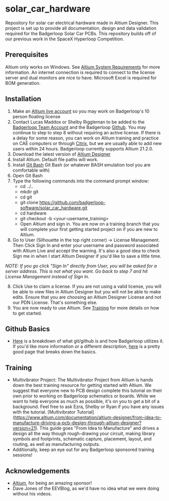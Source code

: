 # solar_car_hardware
Repository for solar car electrical hardware made in Altium Designer. This project is set up to provide all documentation, design and data validation required for the Badgerloop Solar Car PCBs. This repository builds off of our previous work in the SpaceX Hyperloop Competition.

## Prerequisites
Altium only works on Windows. See  [Altium System Requirements](https://www.altium.com/documentation/18.0/display/ADES/Altium+Designer+-+((System+Requirements))") for more information. An internet connection is required to connect to the license server and dual monitors are nice to have. Microsoft Excel is required for BOM generation.

## Installation
1. Make an [Altium live account](https://live.altium.com/signin?prmGotoUrl=https://www.altium.com/altium-designer/) so you may work on Badgerloop's 10 person floating license
2. Contact Lucas Maddox or Shelby Riggleman to be added to the [Badgerloop Team Account](https://dashboard.live.altium.com/) and the Badgerloop [Github](https://github.com/badgerloop-software"). You may continue to step to step 8 without requiring an active license. If there is a delay for some reason, you can work on Altium training and practice on CAE computers or through [Citrix](https://remote.engr.wisc.edu/vpn/index.html), but we are usually able to add new users within 24 hours. Badgerloop currently supports Altium 21.2.0. 
3. Download the latest version of [Altium Designer](https://www.altium.com/products/downloads) 
4. Install Altium. Default file paths will work.
5. Install [Git Bash](https://gitforwindows.org/") Git Bash (or whatever BASH emulation tool you are comfortable with)
6. Open Git Bash
7. Type the following commands into the command prompt window:
   + cd ../..
   + mkdir git
   + cd git
   + git clone https://github.com/badgerloop-software/solar_car_hardware.git
   + cd hardware
   + git checkout -b <your-username_training>
   + Open Altium and sign in. You are now on a training branch that you will complete your first getting started project on if you are new to Altium. 
8. Go to User (Silhouette in the top right corner) -> License Management. Then Click Sign In and enter your username and password associated with Altium Live and accept the warning. It's also a good idea to check Sign me in when I start Altium Designer if you'd like to save a little time.

_NOTE: If you go click "Sign In" directly from User, you will be asked for a server address. This is not what you want. Go back to step 7 and hit License Management instead of Sign In._ 

8. Click Use to claim a license. If you are not using a valid license, you will be able to view files in Altium Designer but you will not be able to make edits. Ensure that you are choosing an Altium Designer License and not our PDN License. That's something else. 
9. You are now ready to use Altium. See [Training](#training) for more details on how to get started. 

## Github Basics
+ [Here](https://wiki.badgerloop.org/index.php/Github_How_To) is a breakdown of what git/github is and how Badgerloop utilizes it. If you'd like more information or a different description, [here](https://www.freecodecamp.org/news/learn-the-basics-of-git-in-under-10-minutes-da548267cc91/) is a pretty good page that breaks down the basics.

## Training 
+ Multivibrator Project: The Multivibrator Project from Altium is hands down the best training resource for getting started with Altium. We suggest that everyone new to PCB design complete this tutorial on their own prior to working on Badgerloop schematics or boards. While we want to help everyone as much as possible, it's on you to get a bit of a background. Feel free to ask Ezra, Shelby or Ryan if you have any issues with the tutorial. [Multivibrator Tutorial] (https://www.altium.com/documentation/altium-designer/from-idea-to-manufacture-driving-a-pcb-design-through-altium-designer?version=21). This guide goes "From Idea to Manufacture" and drives a design all the way though rough-drawing your circuit, making library symbols and footprints, schematic capture, placement, layout, and routing, as well as manufacturing outputs. 
+ Additionally, keep an eye out for any Badgerloop sponsored training sessions! 

## Acknowledgements
+ [Altium](www.altium.com), for being an amazing sponsor! 
+ Dave Jones of the EEVBlog, as we'd have no idea what we were doing without his videos.

